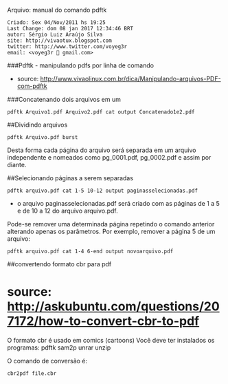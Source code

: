 Arquivo: manual do comando pdftk

    Criado: Sex 04/Nov/2011 hs 19:25
    Last Change: dom 08 jan 2017 12:34:46 BRT
    autor: Sérgio Luiz Araújo Silva
    site: http://vivaotux.blogspot.com
    twitter: http://www.twitter.com/voyeg3r
    email: <voyeg3r  gmail.com>

###Pdftk - manipulando pdfs por linha de comando
* source: http://www.vivaolinux.com.br/dica/Manipulando-arquivos-PDF-com-pdftk

###Concatenando dois arquivos em um

	pdftk Arquivo1.pdf Arquivo2.pdf cat output Concatenado1e2.pdf

##Dividindo arquivos

	pdftk Arquivo.pdf burst

Desta forma cada página do arquivo será separada em um arquivo independente e
nomeados como pg_0001.pdf, pg_0002.pdf e assim por diante.

##Selecionando páginas a serem separadas

	pdftk arquivo.pdf cat 1-5 10-12 output paginasselecionadas.pdf

* o arquivo paginasselecionadas.pdf será criado com as páginas de 1 a 5 e de 10 a 12 do arquivo arquivo.pdf.

Pode-se remover uma determinada página repetindo o comando anterior alterando
apenas os parâmetros. Por exemplo, remover a página 5 de um arquivo:

	pdftk arquivo.pdf cat 1-4 6-end output novoarquivo.pdf

##convertendo formato cbr para pdf
# source: http://askubuntu.com/questions/207172/how-to-convert-cbr-to-pdf

  O formato cbr é usado em comics (cartoons)
  Você deve ter instalados os programas: pdftk sam2p unrar unzip

  O comando de conversão é:

    cbr2pdf file.cbr

